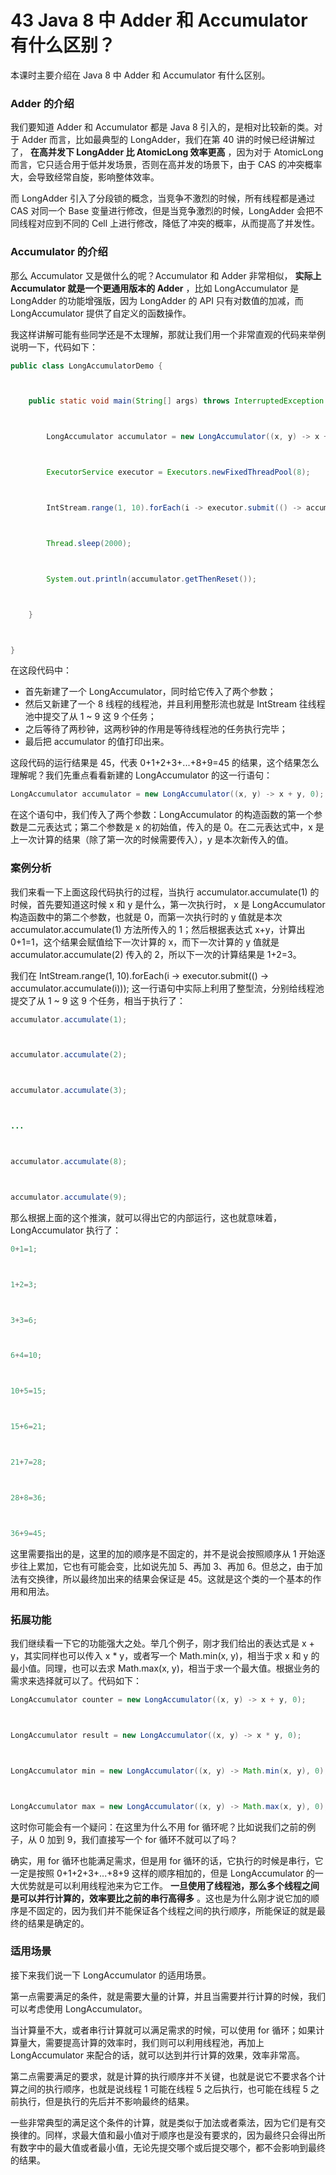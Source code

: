 43 Java 8 中 Adder 和 Accumulator 有什么区别？
======================================

本课时主要介绍在 Java 8 中 Adder 和 Accumulator 有什么区别。

### Adder 的介绍

我们要知道 Adder 和 Accumulator 都是 Java 8 引入的，是相对比较新的类。对于 Adder 而言，比如最典型的 LongAdder，我们在第 40 讲的时候已经讲解过了， **在高并发下 LongAdder 比 AtomicLong 效率更高** ，因为对于 AtomicLong 而言，它只适合用于低并发场景，否则在高并发的场景下，由于 CAS 的冲突概率大，会导致经常自旋，影响整体效率。

而 LongAdder 引入了分段锁的概念，当竞争不激烈的时候，所有线程都是通过 CAS 对同一个 Base 变量进行修改，但是当竞争激烈的时候，LongAdder 会把不同线程对应到不同的 Cell 上进行修改，降低了冲突的概率，从而提高了并发性。

### Accumulator 的介绍

那么 Accumulator 又是做什么的呢？Accumulator 和 Adder 非常相似， **实际上 Accumulator 就是一个更通用版本的 Adder** ，比如 LongAccumulator 是 LongAdder 的功能增强版，因为 LongAdder 的 API 只有对数值的加减，而 LongAccumulator 提供了自定义的函数操作。

我这样讲解可能有些同学还是不太理解，那就让我们用一个非常直观的代码来举例说明一下，代码如下：

```java
public class LongAccumulatorDemo {



    public static void main(String[] args) throws InterruptedException {



        LongAccumulator accumulator = new LongAccumulator((x, y) -> x + y, 0);



        ExecutorService executor = Executors.newFixedThreadPool(8);



        IntStream.range(1, 10).forEach(i -> executor.submit(() -> accumulator.accumulate(i)));



        Thread.sleep(2000);



        System.out.println(accumulator.getThenReset());



    }



}

```

在这段代码中：

* 首先新建了一个 LongAccumulator，同时给它传入了两个参数；
* 然后又新建了一个 8 线程的线程池，并且利用整形流也就是 IntStream 往线程池中提交了从 1 ~ 9 这 9 个任务；
* 之后等待了两秒钟，这两秒钟的作用是等待线程池的任务执行完毕；
* 最后把 accumulator 的值打印出来。

这段代码的运行结果是 45，代表 0+1+2+3+...+8+9=45 的结果，这个结果怎么理解呢？我们先重点看看新建的 LongAccumulator 的这一行语句：

```java
LongAccumulator accumulator = new LongAccumulator((x, y) -> x + y, 0);

```

在这个语句中，我们传入了两个参数：LongAccumulator 的构造函数的第一个参数是二元表达式；第二个参数是 x 的初始值，传入的是 0。在二元表达式中，x 是上一次计算的结果（除了第一次的时候需要传入），y 是本次新传入的值。

### 案例分析

我们来看一下上面这段代码执行的过程，当执行 accumulator.accumulate(1) 的时候，首先要知道这时候 x 和 y 是什么，第一次执行时， x 是 LongAccumulator 构造函数中的第二个参数，也就是 0，而第一次执行时的 y 值就是本次 accumulator.accumulate(1) 方法所传入的 1；然后根据表达式 x+y，计算出 0+1=1，这个结果会赋值给下一次计算的 x，而下一次计算的 y 值就是 accumulator.accumulate(2) 传入的 2，所以下一次的计算结果是 1+2=3。

我们在 IntStream.range(1, 10).forEach(i -> executor.submit(() -> accumulator.accumulate(i))); 这一行语句中实际上利用了整型流，分别给线程池提交了从 1 ~ 9 这 9 个任务，相当于执行了：

```java
accumulator.accumulate(1);



accumulator.accumulate(2);



accumulator.accumulate(3);



...



accumulator.accumulate(8);



accumulator.accumulate(9);

```

那么根据上面的这个推演，就可以得出它的内部运行，这也就意味着，LongAccumulator 执行了：

```java
0+1=1;



1+2=3;



3+3=6;



6+4=10;



10+5=15;



15+6=21;



21+7=28;



28+8=36;



36+9=45;

```

这里需要指出的是，这里的加的顺序是不固定的，并不是说会按照顺序从 1 开始逐步往上累加，它也有可能会变，比如说先加 5、再加 3、再加 6。但总之，由于加法有交换律，所以最终加出来的结果会保证是 45。这就是这个类的一个基本的作用和用法。

### 拓展功能

我们继续看一下它的功能强大之处。举几个例子，刚才我们给出的表达式是 x + y，其实同样也可以传入 x \* y，或者写一个 Math.min(x, y)，相当于求 x 和 y 的最小值。同理，也可以去求 Math.max(x, y)，相当于求一个最大值。根据业务的需求来选择就可以了。代码如下：

```java
LongAccumulator counter = new LongAccumulator((x, y) -> x + y, 0);



LongAccumulator result = new LongAccumulator((x, y) -> x * y, 0);



LongAccumulator min = new LongAccumulator((x, y) -> Math.min(x, y), 0);



LongAccumulator max = new LongAccumulator((x, y) -> Math.max(x, y), 0);

```

这时你可能会有一个疑问：在这里为什么不用 for 循环呢？比如说我们之前的例子，从 0 加到 9，我们直接写一个 for 循环不就可以了吗？

确实，用 for 循环也能满足需求，但是用 for 循环的话，它执行的时候是串行，它一定是按照 0+1+2+3+...+8+9 这样的顺序相加的，但是 LongAccumulator 的一大优势就是可以利用线程池来为它工作。 **一旦使用了线程池，那么多个线程之间是可以并行计算的，效率要比之前的串行高得多** 。这也是为什么刚才说它加的顺序是不固定的，因为我们并不能保证各个线程之间的执行顺序，所能保证的就是最终的结果是确定的。

### 适用场景

接下来我们说一下 LongAccumulator 的适用场景。

第一点需要满足的条件，就是需要大量的计算，并且当需要并行计算的时候，我们可以考虑使用 LongAccumulator。

当计算量不大，或者串行计算就可以满足需求的时候，可以使用 for 循环；如果计算量大，需要提高计算的效率时，我们则可以利用线程池，再加上 LongAccumulator 来配合的话，就可以达到并行计算的效果，效率非常高。

第二点需要满足的要求，就是计算的执行顺序并不关键，也就是说它不要求各个计算之间的执行顺序，也就是说线程 1 可能在线程 5 之后执行，也可能在线程 5 之前执行，但是执行的先后并不影响最终的结果。

一些非常典型的满足这个条件的计算，就是类似于加法或者乘法，因为它们是有交换律的。同样，求最大值和最小值对于顺序也是没有要求的，因为最终只会得出所有数字中的最大值或者最小值，无论先提交哪个或后提交哪个，都不会影响到最终的结果。

